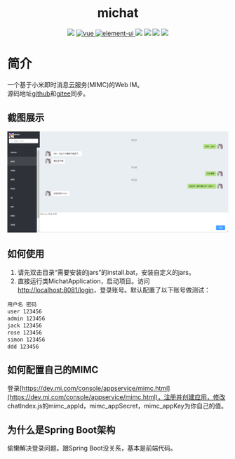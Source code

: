 <p align="center">
    <h1 style="text-align: center;">michat</h1>
</p>
<p align="center">
<a href="http://www.oracle.com/technetwork/java/javase/overview/index.html"><img src="https://img.shields.io/badge/language-java%208.0-orange.svg"></a>
<a href="https://github.com/vuejs/vue">
    <img src="https://img.shields.io/badge/vue-2.6.9-brightgreen.svg" alt="vue">
  </a>
  <a href="https://github.com/ElemeFE/element">
    <img src="https://img.shields.io/badge/element--ui-2.10.1-brightgreen.svg" alt="element-ui">
  </a>
<a href="https://www.jetbrains.com/idea/"><img src="https://img.shields.io/badge/platform-jetbrains-green.svg"></a>
<a href="http://projects.spring.io/spring-boot/"><img src="https://img.shields.io/badge/SpringBoot-2.2.0.M4-990066.svg"></a>
<img src="https://img.shields.io/badge/License-Apache%202.0-blue.svg">
<img src="https://img.shields.io/badge/release-0.1.0-brightgreen.svg">
</p>

# 简介
一个基于小米即时消息云服务(MIMC)的Web IM。  
源码地址[github](https://github.com/jeesun/michat)和[gitee](https://gitee.com/jeesun/michat)同步。

## 截图展示
![聊天截图](screenshots/chat.png)

## 如何使用
1. 请先双击目录“需要安装的jars”的install.bat，安装自定义的jars。
2. 直接运行类MichatApplication，启动项目。访问[http://localhost:8081/login](http://localhost:8081/login)，登录账号。默认配置了以下账号做测试：
```
用户名 密码
user 123456
admin 123456
jack 123456
rose 123456
simon 123456
ddd 123456
```

## 如何配置自己的MIMC
登录[https://dev.mi.com/console/appservice/mimc.html](https://dev.mi.com/console/appservice/mimc.html)，注册并创建应用，修改
chatIndex.js的mimc_appId，mimc_appSecret，mimc_appKey为你自己的值。

## 为什么是Spring Boot架构
偷懒解决登录问题。跟Spring Boot没关系，基本是前端代码。